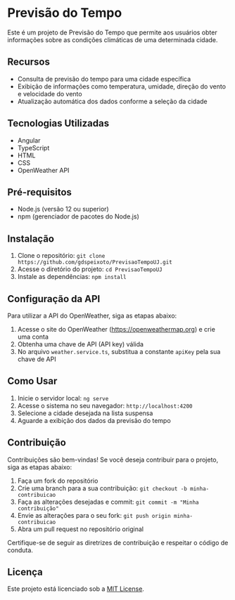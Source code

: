 # Previsão do Tempo

Este é um projeto de Previsão do Tempo que permite aos usuários obter informações sobre as condições climáticas de uma determinada cidade.

## Recursos

- Consulta de previsão do tempo para uma cidade específica
- Exibição de informações como temperatura, umidade, direção do vento e velocidade do vento
- Atualização automática dos dados conforme a seleção da cidade

## Tecnologias Utilizadas

- Angular
- TypeScript
- HTML
- CSS
- OpenWeather API

## Pré-requisitos

- Node.js (versão 12 ou superior)
- npm (gerenciador de pacotes do Node.js)

## Instalação

1. Clone o repositório: `git clone https://github.com/gdspeixoto/PrevisaoTempoUJ.git`
2. Acesse o diretório do projeto: `cd PrevisaoTempoUJ`
3. Instale as dependências: `npm install`

## Configuração da API

Para utilizar a API do OpenWeather, siga as etapas abaixo:

1. Acesse o site do OpenWeather (https://openweathermap.org) e crie uma conta
2. Obtenha uma chave de API (API key) válida
3. No arquivo `weather.service.ts`, substitua a constante `apiKey` pela sua chave de API

## Como Usar

1. Inicie o servidor local: `ng serve`
2. Acesse o sistema no seu navegador: `http://localhost:4200`
3. Selecione a cidade desejada na lista suspensa
4. Aguarde a exibição dos dados da previsão do tempo

## Contribuição

Contribuições são bem-vindas! Se você deseja contribuir para o projeto, siga as etapas abaixo:

1. Faça um fork do repositório
2. Crie uma branch para a sua contribuição: `git checkout -b minha-contribuicao`
3. Faça as alterações desejadas e commit: `git commit -m "Minha contribuição"`
4. Envie as alterações para o seu fork: `git push origin minha-contribuicao`
5. Abra um pull request no repositório original

Certifique-se de seguir as diretrizes de contribuição e respeitar o código de conduta.

## Licença

Este projeto está licenciado sob a [MIT License](LICENSE).
